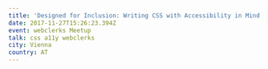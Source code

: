 ```yaml
---
title: 'Designed for Inclusion: Writing CSS with Accessibility in Mind'
date: 2017-11-27T15:26:23.394Z
event: webclerks Meetup
talk: css a11y webclerks
city: Vienna
country: AT
---
```



